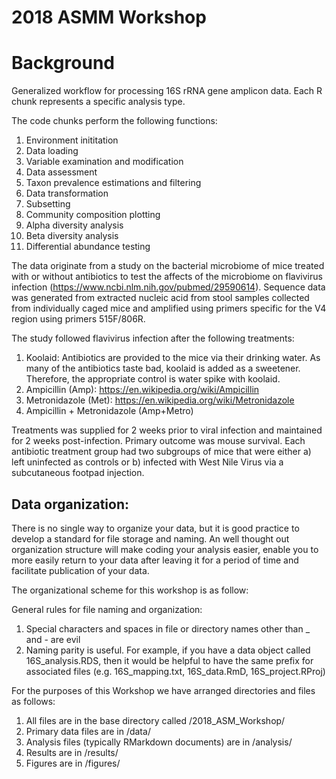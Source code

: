 # 2018 ASMM Workshop

# Background

Generalized workflow for processing 16S rRNA gene amplicon data. Each R chunk represents a specific analysis type.

The code chunks perform the following functions:

1) Environment inititation
2) Data loading
3) Variable examination and modification
4) Data assessment
5) Taxon prevalence estimations and filtering
6) Data transformation
7) Subsetting
8) Community composition plotting
9) Alpha diversity analysis
10) Beta diversity analysis
11) Differential abundance testing

The data originate from a study on the bacterial microbiome of mice treated with or without antibiotics to test the affects of the microbiome on flavivirus infection (https://www.ncbi.nlm.nih.gov/pubmed/29590614). Sequence data was generated from extracted nucleic acid from stool samples collected from individually caged mice and amplified using primers specific for the V4 region using primers 515F/806R.

The study followed flavivirus infection after the following treatments:

1) Koolaid: Antibiotics are provided to the mice via their drinking water. As many of the antibiotics taste bad, koolaid is added as a sweetener. Therefore, the appropriate control is water spike with koolaid.
2) Ampicillin (Amp): https://en.wikipedia.org/wiki/Ampicillin
3) Metronidazole (Met): https://en.wikipedia.org/wiki/Metronidazole
4) Ampicillin + Metronidazole (Amp+Metro)

Treatments was supplied for 2 weeks prior to viral infection and maintained for 2 weeks post-infection. Primary outcome was mouse survival. Each antibiotic treatment group had two subgroups of mice that were either a) left uninfected as controls or b) infected with West Nile Virus via a subcutaneous footpad injection.

## Data organization:

There is no single way to organize your data, but it is good practice to develop a standard for file storage and naming. An well thought out organization structure will make coding your analysis easier, enable you to more easily return to your data after leaving it for a period of time and facilitate publication of your data.

The organizational scheme for this workshop is as follow:

General rules for file naming and organization:

1) Special characters and spaces in file or directory names other than _ and - are evil
2) Naming parity is useful. For example, if you have a data object called 16S_analysis.RDS, then it would be helpful to have the same prefix for associated files (e.g. 16S_mapping.txt, 16S_data.RmD, 16S_project.RProj)

For the purposes of this Workshop we have arranged directories and files as follows:

1) All files are in the base directory called /2018_ASM_Workshop/
2) Primary data files are in /data/
3) Analysis files (typically RMarkdown documents) are in /analysis/
3) Results are in /results/
4) Figures are in /figures/